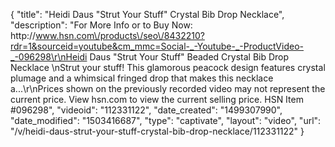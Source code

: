 {
    "title": "Heidi Daus \"Strut Your Stuff\" Crystal Bib Drop Necklace",
    "description": "For More Info or to Buy Now: http:\/\/www.hsn.com\/products\/seo\/8432210?rdr=1&sourceid=youtube&cm_mmc=Social-_-Youtube-_-ProductVideo-_-096298\r\nHeidi Daus \"Strut Your Stuff\" Beaded Crystal Bib Drop Necklace \nStrut your stuff! This glamorous peacock design features crystal plumage and a whimsical fringed drop that makes this necklace a...\r\nPrices shown on the previously recorded video may not represent the current price.  View hsn.com to view the current selling price. HSN Item #096298",
    "videoid": "112331122",
    "date_created": "1499307990",
    "date_modified": "1503416687",
    "type": "captivate",
    "layout": "video",
    "url": "\/v\/heidi-daus-strut-your-stuff-crystal-bib-drop-necklace\/112331122"
}